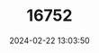 ---
title: "16752"
category: "Petrogale coenensis"
draft: false
date: 2024-02-22 13:03:50
languages:
  English: ["Cape York Rock Wallaby"]
---